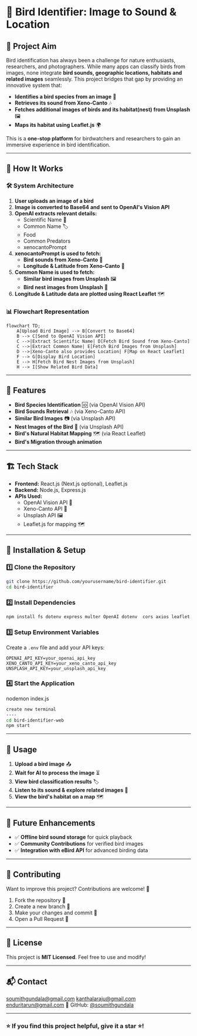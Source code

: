 # 🦜 Bird Identifier: Image to Sound & Location

## 🌟 Project Aim
Bird identification has always been a challenge for nature enthusiasts, researchers, and photographers. While many apps can classify birds from images, none integrate **bird sounds, geographic locations, habitats and related images** seamlessly. This project bridges that gap by providing an innovative system that:

- **Identifies a bird species from an image** 📸
- **Retrieves its sound from Xeno-Canto** 🎶
- **Fetches additional images of birds and its habitat(nest) from Unsplash** 🖼️
- **Maps its habitat using Leaflet.js** 🌍

This is a **one-stop platform** for birdwatchers and researchers to gain an immersive experience in bird identification.

---

## 🔬 How It Works

### 🛠️ System Architecture

1. **User uploads an image of a bird**
2. **Image is converted to Base64 and sent to OpenAI's Vision API**
3. **OpenAI extracts relevant details:**
   - Scientific Name 🧪
   - Common Name 🏷️
   - Food
   - Common Predators
   - xenocantoPrompt
4. **xenocantoPrompt is used to fetch:**
   - **Bird sounds from Xeno-Canto** 🎵
   - **Longitude & Latitude from Xeno-Canto** 📍
5. **Common Name is used to fetch:**
   - **Similar bird images from Unsplash** 🖼️
   - **Bird nest images from Unsplash** 🏡
6. **Longitude & Latitude data are plotted using React Leaflet** 🗺️

### 📊 Flowchart Representation
```mermaid
flowchart TD;
    A[Upload Bird Image] --> B[Convert to Base64]
    B --> C[Send to OpenAI Vision API]
    C -->|Extract Scientific Name| D[Fetch Bird Sound from Xeno-Canto]
    C -->|Extract Common Name| E[Fetch Bird Images from Unsplash]
    D -->|Xeno-Canto also provides Location| F[Map on React Leaflet]
    F --> G[Display Bird Location]
    E --> H[Fetch Bird Nest Images from Unsplash]
    H --> I[Show Related Bird Data]
```

---

## 🚀 Features
- **Bird Species Identification** 🆔 (via OpenAI Vision API)
- **Bird Sounds Retrieval** 🎶 (via Xeno-Canto API)
- **Similar Bird Images** 📷 (via Unsplash API)
- **Nest Images of the Bird** 🏡 (via Unsplash API)
- **Bird's Natural Habitat Mapping** 🗺️ (via React Leaflet)
- **Bird's Migration through animation**

---

## 🏗️ Tech Stack
- **Frontend:** React.js (Next.js optional), Leaflet.js
- **Backend:** Node.js, Express.js
- **APIs Used:**
  - OpenAI Vision API 🧠
  - Xeno-Canto API 🎵
  - Unsplash API 🖼️
  - Leaflet.js for mapping 🗺️

---

## 🔧 Installation & Setup

### 1️⃣ Clone the Repository
```sh
git clone https://github.com/yourusername/bird-identifier.git
cd bird-identifier
```

### 2️⃣ Install Dependencies
```sh
npm install fs dotenv express multer OpenAI dotenv  cors axios leaflet react-leaflet
```

### 3️⃣ Setup Environment Variables
Create a `.env` file and add your API keys:
```
OPENAI_API_KEY=your_openai_api_key
XENO_CANTO_API_KEY=your_xeno_canto_api_key
UNSPLASH_API_KEY=your_unsplash_api_key
```

### 4️⃣ Start the Application
nodemon index.js
```sh
create new terminal  
----
cd bird-identifier-web
npm start
```

---

## 📌 Usage
1. **Upload a bird image** 📤
2. **Wait for AI to process the image** ⏳
3. **View bird classification results** 🏷️
4. **Listen to its sound & explore related images** 🎵
5. **View the bird's habitat on a map** 🗺️

---

## 🎯 Future Enhancements
- ✅ **Offline bird sound storage** for quick playback
- ✅ **Community Contributions** for verified bird images
- ✅ **Integration with eBird API** for advanced birding data

---

## 🤝 Contributing
Want to improve this project? Contributions are welcome! 🎉
1. Fork the repository 🍴
2. Create a new branch 🌿
3. Make your changes and commit 🔧
4. Open a Pull Request 📌

---

## 📜 License
This project is **MIT Licensed**. Feel free to use and modify!

---

## 📬 Contact
soumithgundala@gmail.com
kanthalaraju@gmail.com
enduritarun@gmail.com
🚀 GitHub: [@soumithgundala](https://github.com/soumithgundala)

---

### ⭐ If you find this project helpful, give it a star ⭐!
